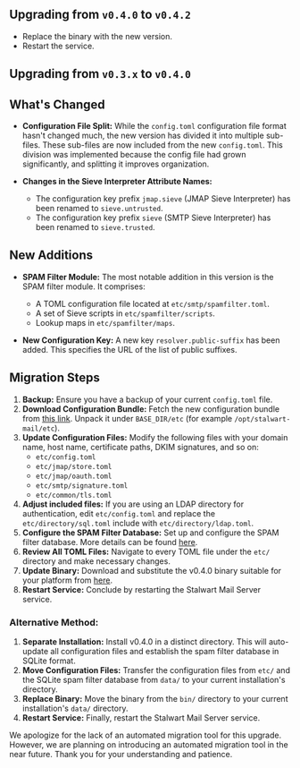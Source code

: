 Upgrading from `v0.4.0` to `v0.4.2`
-----------------------------------

- Replace the binary with the new version.
- Restart the service.


Upgrading from `v0.3.x` to `v0.4.0`
-----------------------------------

## What's Changed

- **Configuration File Split:** While the `config.toml` configuration file format hasn't changed much, the new version has divided it into multiple sub-files. These sub-files are now included from the new `config.toml`. This division was implemented because the config file had grown significantly, and splitting it improves organization.

- **Changes in the Sieve Interpreter Attribute Names:** 
  - The configuration key prefix `jmap.sieve` (JMAP Sieve Interpreter) has been renamed to `sieve.untrusted`.
  - The configuration key prefix `sieve` (SMTP Sieve Interpreter) has been renamed to `sieve.trusted`.

## New Additions

- **SPAM Filter Module:** The most notable addition in this version is the SPAM filter module. It comprises:
  - A TOML configuration file located at `etc/smtp/spamfilter.toml`.
  - A set of Sieve scripts in `etc/spamfilter/scripts`.
  - Lookup maps in `etc/spamfilter/maps`.

- **New Configuration Key:** A new key `resolver.public-suffix` has been added. This specifies the URL of the list of public suffixes.

## Migration Steps

1. **Backup:** Ensure you have a backup of your current `config.toml` file.
2. **Download Configuration Bundle:** Fetch the new configuration bundle from [this link](https://get.stalw.art/resources/config.zip). Unpack it under `BASE_DIR/etc` (for example `/opt/stalwart-mail/etc`).
3. **Update Configuration Files:** Modify the following files with your domain name, host name, certificate paths, DKIM signatures, and so on:
   - `etc/config.toml`
   - `etc/jmap/store.toml`
   - `etc/jmap/oauth.toml`
   - `etc/smtp/signature.toml`
   - `etc/common/tls.toml`
4. **Adjust included files:** If you are using an LDAP directory for authentication, edit `etc/config.toml` and replace the `etc/directory/sql.toml` include with `etc/directory/ldap.toml`.
5. **Configure the SPAM Filter Database:** Set up and configure the SPAM filter database. More details can be found [here](https://stalw.art/docs/spamfilter/settings/database).
6. **Review All TOML Files:** Navigate to every TOML file under the `etc/` directory and make necessary changes.
7. **Update Binary:** Download and substitute the v0.4.0 binary suitable for your platform from [here](https://github.com/stalwartlabs/mail-server/releases/tag/v0.4.0).
8. **Restart Service:** Conclude by restarting the Stalwart Mail Server service.

### Alternative Method:

1. **Separate Installation:** Install v0.4.0 in a distinct directory. This will auto-update all configuration files and establish the spam filter database in SQLite format.
2. **Move Configuration Files:** Transfer the configuration files from `etc/` and the SQLite spam filter database from `data/` to your current installation's directory.
3. **Replace Binary:** Move the binary from the `bin/` directory to your current installation's `data/` directory.
4. **Restart Service:** Finally, restart the Stalwart Mail Server service.


We apologize for the lack of an automated migration tool for this upgrade. However, we are planning on introducing an automated migration tool in the near future. Thank you for your understanding and patience.
